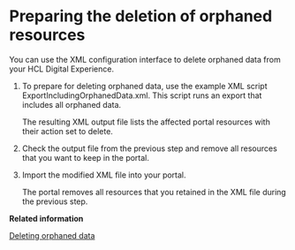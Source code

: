 # Preparing the deletion of orphaned resources

You can use the XML configuration interface to delete orphaned data from your HCL Digital Experience.

1.  To prepare for deleting orphaned data, use the example XML script ExportIncludingOrphanedData.xml. This script runs an export that includes all orphaned data.

    The resulting XML output file lists the affected portal resources with their action set to delete.

2.  Check the output file from the previous step and remove all resources that you want to keep in the portal.

3.  Import the modified XML file into your portal.

    The portal removes all resources that you retained in the XML file during the previous step.



**Related information**  


[Deleting orphaned data](../admin-system/adelorph.md)


